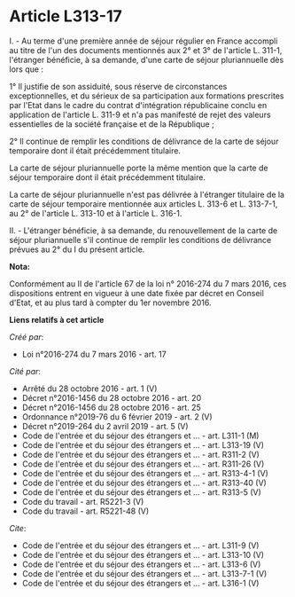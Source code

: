 # Article L313-17

I. - Au terme d'une première année de séjour régulier en France accompli au titre de l'un des documents mentionnés aux 2° et
3° de l'article L. 311-1, l'étranger bénéficie, à sa demande, d'une carte de séjour pluriannuelle dès lors que : 

1° Il justifie de son assiduité, sous réserve de circonstances exceptionnelles, et du sérieux de sa participation aux
formations prescrites par l'Etat dans le cadre du contrat d'intégration républicaine conclu en application de l'article L.
311-9 et n'a pas manifesté de rejet des valeurs essentielles de la société française et de la République ; 

2° Il continue de remplir les conditions de délivrance de la carte de séjour temporaire dont il était précédemment
titulaire. 

La carte de séjour pluriannuelle porte la même mention que la carte de séjour temporaire dont il était précédemment
titulaire. 

La carte de séjour pluriannuelle n'est pas délivrée à l'étranger titulaire de la carte de séjour temporaire mentionnée aux
articles L. 313-6 et L. 313-7-1, au 2° de l'article L. 313-10 et à l'article L. 316-1. 

II. - L'étranger bénéficie, à sa demande, du renouvellement de la carte de séjour pluriannuelle s'il continue de remplir les
conditions de délivrance prévues au 2° du I du présent article.

**Nota:**

Conformément au II de l'article 67 de la loi n° 2016-274 du 7 mars 2016, ces dispositions entrent en vigueur à une date fixée
par décret en Conseil d'Etat, et au plus tard à compter du 1er novembre 2016.

**Liens relatifs à cet article**

_Créé par_:

  - Loi n°2016-274 du 7 mars 2016 - art. 17

_Cité par_:

  - Arrêté du 28 octobre 2016 - art. 1 (V)
  - Décret n°2016-1456 du 28 octobre 2016 - art. 20
  - Décret n°2016-1456 du 28 octobre 2016 - art. 25
  - Ordonnance n°2019-76 du 6 février 2019 - art. 2 (V)
  - Décret n°2019-264 du 2 avril 2019 - art. 5 (V)
  - Code de l'entrée et du séjour des étrangers et ... - art. L311-1 (M)
  - Code de l'entrée et du séjour des étrangers et ... - art. L313-19 (V)
  - Code de l'entrée et du séjour des étrangers et ... - art. R311-2 (V)
  - Code de l'entrée et du séjour des étrangers et ... - art. R311-26 (V)
  - Code de l'entrée et du séjour des étrangers et ... - art. R313-4-1 (V)
  - Code de l'entrée et du séjour des étrangers et ... - art. R313-40 (V)
  - Code de l'entrée et du séjour des étrangers et ... - art. R313-5 (V)
  - Code du travail - art. R5221-3 (V)
  - Code du travail - art. R5221-48 (V)

_Cite_:

  - Code de l'entrée et du séjour des étrangers et ... - art. L311-9 (V)
  - Code de l'entrée et du séjour des étrangers et ... - art. L313-10 (V)
  - Code de l'entrée et du séjour des étrangers et ... - art. L313-6 (V)
  - Code de l'entrée et du séjour des étrangers et ... - art. L313-7-1 (V)
  - Code de l'entrée et du séjour des étrangers et ... - art. L316-1 (V)
